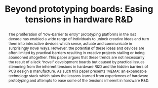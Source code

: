 ---
number: 2
title: "Beyond prototyping boards: Easing tensions in hardware R&D"

author0_name: Richard Grafton
author0_affiliation: University of Bristol


abstract: "The proliferation of “low-barrier to entry” prototyping platforms in the last decade has enabled a wide range of individuals to unlock creative ideas and turn them into interactive devices which sense, actuate and communicate in surprisingly novel ways. However, the potential of these ideas and devices are often limited by practical barriers resulting in creative projects stalling or being abandoned altogether.
This paper argues that these trends are not necessarily the result of a lack “novel” development boards but caused by practical issues stemming from the inherent tensions in hardware R&D and the hidden barriers of PCB design & manufacture. As such this paper presents ‘MEMA’: an expandable technology stack which takes the lessons learned from experiences of hardware prototyping and attempts to ease some of the tensions inherent in hardware R&D."

pdf: electrofab23-final2.pdf
---
